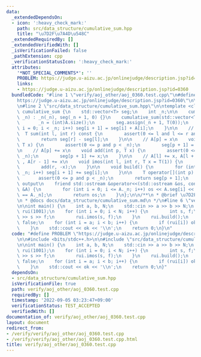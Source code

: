 ```yaml
---
data:
  _extendedDependsOn:
  - icon: ':heavy_check_mark:'
    path: src/data_structure/cumulative_sum.hpp
    title: "\u7D2F\u7A4D\u548C"
  _extendedRequiredBy: []
  _extendedVerifiedWith: []
  _isVerificationFailed: false
  _pathExtension: cpp
  _verificationStatusIcon: ':heavy_check_mark:'
  attributes:
    '*NOT_SPECIAL_COMMENTS*': ''
    PROBLEM: https://judge.u-aizu.ac.jp/onlinejudge/description.jsp?id=0360
    links:
    - https://judge.u-aizu.ac.jp/onlinejudge/description.jsp?id=0360
  bundledCode: "#line 1 \"verify/aoj_other/aoj_0360.test.cpp\"\n#define PROBLEM \"\
    https://judge.u-aizu.ac.jp/onlinejudge/description.jsp?id=0360\"\n\n#include <bits/stdc++.h>\n\
    \n#line 2 \"src/data_structure/cumulative_sum.hpp\"\n\ntemplate <class T> struct\
    \ cumulative_sum {\n    std::vector<T> seg;\n    int _n;\n\n    cumulative_sum(int\
    \ _n) : _n(_n), seg(_n + 1, 0) {}\n    cumulative_sum(std::vector<T> &A) {\n \
    \       _n = (int)A.size();\n        seg.assign(_n + 1, T(0));\n        for (int\
    \ i = 0; i < _n; i++) seg[i + 1] = seg[i] + A[i];\n    }\n\n    // [l, r)\n  \
    \  T sum(int l, int r) const {\n        assert(0 <= l and l <= r and r <= _n);\n\
    \        return seg[r] - seg[l];\n    }\n\n    // A[p] = x\n    void set(int p,\
    \ T x) {\n        assert(0 <= p and p < _n);\n        seg[p + 1] = x;\n    }\n\
    \n    // A[p] += x\n    void add(int p, T x) {\n        assert(0 <= p and p <\
    \ _n);\n        seg[p + 1] += x;\n    }\n\n    // A[l] += x, A[l + 1] += x, ...\
    \ , A[r - 1] += x\n    void imos(int l, int r, T x = T(1)) {\n        add(l, x);\n\
    \        add(r, -x);\n    }\n\n    void build() {\n        for (int i = 0; i <\
    \ _n; i++) seg[i + 1] += seg[i];\n    }\n\n    T operator[](int p) const {\n \
    \       assert(0 <= p and p < _n);\n        return seg[p + 1];\n    }\n\n    //\
    \ output\n    friend std::ostream &operator<<(std::ostream &os, const cumulative_sum\
    \ &A) {\n        for (int i = 0; i <= A._n; i++) os << A.seg[i] << \" \\n\"[i\
    \ == A._n];\n        return os;\n    }\n};\n\n/**\n * @brief \u7D2F\u7A4D\u548C\
    \n * @docs docs/data_structure/cumulative_sum.md\n */\n#line 6 \"verify/aoj_other/aoj_0360.test.cpp\"\
    \n\nint main() {\n    int a, b, N;\n    std::cin >> a >> b >> N;\n    cumulative_sum<int>\
    \ rui(1001);\n    for (int i = 0; i < N; i++) {\n        int s, f;\n        std::cin\
    \ >> s >> f;\n        rui.imos(s, f);\n    }\n    rui.build();\n    bool ok =\
    \ false;\n    for (int i = a; i < b; i++) {\n        if (rui[i]) ok = true;\n\
    \    }\n    std::cout << ok << '\\n';\n    return 0;\n}\n"
  code: "#define PROBLEM \"https://judge.u-aizu.ac.jp/onlinejudge/description.jsp?id=0360\"\
    \n\n#include <bits/stdc++.h>\n\n#include \"src/data_structure/cumulative_sum.hpp\"\
    \n\nint main() {\n    int a, b, N;\n    std::cin >> a >> b >> N;\n    cumulative_sum<int>\
    \ rui(1001);\n    for (int i = 0; i < N; i++) {\n        int s, f;\n        std::cin\
    \ >> s >> f;\n        rui.imos(s, f);\n    }\n    rui.build();\n    bool ok =\
    \ false;\n    for (int i = a; i < b; i++) {\n        if (rui[i]) ok = true;\n\
    \    }\n    std::cout << ok << '\\n';\n    return 0;\n}"
  dependsOn:
  - src/data_structure/cumulative_sum.hpp
  isVerificationFile: true
  path: verify/aoj_other/aoj_0360.test.cpp
  requiredBy: []
  timestamp: '2022-09-05 03:23:47+09:00'
  verificationStatus: TEST_ACCEPTED
  verifiedWith: []
documentation_of: verify/aoj_other/aoj_0360.test.cpp
layout: document
redirect_from:
- /verify/verify/aoj_other/aoj_0360.test.cpp
- /verify/verify/aoj_other/aoj_0360.test.cpp.html
title: verify/aoj_other/aoj_0360.test.cpp
---
```


